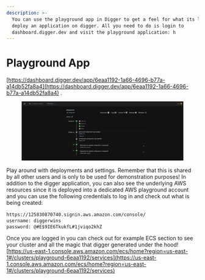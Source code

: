 ```yaml
---
description: >-
  You can use the playground app in Digger to get a feel for what its like to
  deploy an application on digger. All you need to do is login to
  dashboard.digger.dev and visit the playground application: h
---
```


# Playground App

[https://dashboard.digger.dev/app/6eaa1192-1a66-4696-b77a-a14db52fa8a4](https://dashboard.digger.dev/app/6eaa1192-1a66-4696-b77a-a14db52fa8a4) .&#x20;

<figure><img src=".gitbook/assets/Screen Shot 2022-10-04 at 6.03.17 PM.png" alt=""><figcaption></figcaption></figure>

&#x20;Play around with deployments and settings. Remember that this is shared by all other users and is only to be used for demonstration purposes! In addition to the digger application, you can also see the underlying AWS resources since it is deployed into a dedicated AWS playground account and you can use the following credentials to log in and check out what is being created:

```
https://125830870740.signin.aws.amazon.com/console/
username: diggerwins
password: @#E$9IE6TkukfL#1jviqo2khZ
```

Once you are logged in you can check out for example ECS section to see your cluster and all the magic that digger generated under the hood! [https://us-east-1.console.aws.amazon.com/ecs/home?region=us-east-1#/clusters/playground-6eaa1192/services](https://us-east-1.console.aws.amazon.com/ecs/home?region=us-east-1#/clusters/playground-6eaa1192/services)
